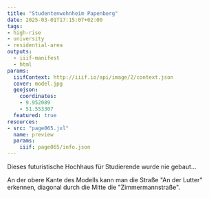 ```yaml
---
title: "Studentenwohnheim Papenberg"
date: 2025-03-01T17:15:07+02:00
tags:
- high-rise
- university
- residential-area
outputs:
  - iiif-manifest
  - html
params:
  iiifContext: http://iiif.io/api/image/2/context.json
  cover: model.jpg
  geojson:
    coordinates:
    - 9.952089
    - 51.553307
  featured: true
resources:
- src: "page065.jxl"
  name: preview
  params:
    iiif: page065/info.json
---
```


Dieses futuristische Hochhaus für Studierende wurde nie gebaut...
<!--more-->


An der obere Kante des Modells kann man die Straße "An der Lutter" erkennen, diagonal durch die Mitte die "Zimmermannstraße".
